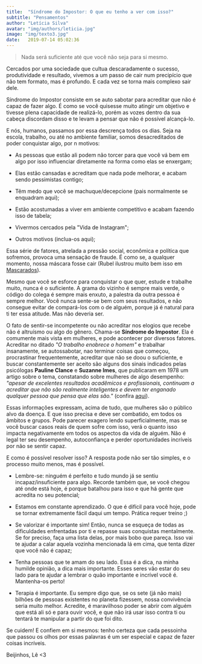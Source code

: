 ```yaml
---
title:  "Síndrome do Impostor: O que eu tenho a ver com isso?"
subtitle: "Pensamentos"
author: "Letícia Silva"
avatar: "img/authors/leticia.jpg"
image: "img/texto3.jpg"
date:   2019-07-14 05:02:36
---
```


> Nada será suficiente até que você não seja para si mesmo.   

Cercados por uma sociedade que cultua descaradamente o sucesso, produtividade e resultado, vivemos a um passo de cair num precipício que não tem formato, mas é profundo. E cada vez se torna mais complexo sair dele.  

Síndrome do Impostor consiste em se auto sabotar para acreditar que não é capaz de fazer algo. É como se você quisesse muito atingir um objetivo e tivesse plena capacidade de realizá-lo, porém as vozes dentro da sua cabeça discordam disso e te levam a pensar que não é possível alcançá-lo.  

E nós, humanos, passamos por essa descrença todos os dias. Seja na escola, trabalho, ou até no ambiente familiar, somos desacreditados de poder conquistar algo, por n motivos:  
        
        
* As pessoas que estão ali podem não torcer para que você vá bem em algo por isso influenciar diretamente na forma como elas se enxergam;

* Elas estão cansadas e acreditam que nada pode melhorar, e acabam sendo pessimistas contigo;

* Têm medo que você se machuque/decepcione (pais normalmente se enquadram aqui);

* Estão acostumadas a viver em ambiente competitivo e acabam fazendo isso de tabela;

* Vivermos cercados pela "Vida de Instagram";

* Outros motivos (inclua-os aqui);  


Essa série de fatores, atrelada a pressão social, econômica e política que sofremos, provoca uma sensação de fraude. É como se, a qualquer momento, nossa máscara fosse cair (Rubel ilustrou muito bem isso em [Mascarados](https://www.youtube.com/watch?v=NoyEKIw2-0g)). 

Mesmo que você se esforce para conquistar o que quer, estude e trabalhe muito, nunca é o suficiente. A grama do vizinho é sempre mais verde, o código do colega é sempre mais enxuto, a palestra da outra pessoa é sempre melhor. Você nunca sente-se bem com seus resultados, e não consegue evitar de compará-los com o de alguém, porque já é natural para ti ter essa atitude. Mas não deveria ser.  

O fato de  sentir-se incompetente ou não acreditar nos elogios que recebe não é altruísmo ou algo do gênero. Chama-se **Síndrome do Impostor**. Ela é comumente mais vista em mulheres, e pode acontecer por diversos fatores. Acreditar no ditado _"O trabalho enobrece o homem"_ e trabalhar insanamente, se autossabotar, nao terminar coisas que começou, procrastinar frequentemente, acreditar que não se doou o suficiente, e buscar constantemente ser aceito são alguns dos sinais indicados pelas psicólogas  **Pauline Clance** e **Suzanne Imes**, que publicaram em 1978 um artigo sobre o tema, constatando sobre mulheres de algo desempenho: _"apesar de excelentes resultados acadêmicos e profissionais, continuam a acreditar que não são realmente inteligentes e devem ter enganado qualquer pessoa que pensa que elas são."_ (confira [aqui](https://www.paulineroseclance.com/pdf/ip_high_achieving_women.pdf)).  

Essas informações expressam, acima de tudo, que mulheres são o público alvo da doença. E que isso precisa e deve ser combatido, em todos os âmbitos e grupos. Pode parecer exagero lendo superficialmente, mas se você buscar casos reais de quem sofre com isso, verá o quanto isso impacta negativamente em todos os aspectos da vida de alguém. Não é legal ter seu desempenho, autoconfiança e perder oportunidades incríveis por não se sentir capaz.  

E como é possível resolver isso? A resposta pode não ser tão simples, e o processo muito menos, mas é possível.  

+ Lembre-se: ninguém é perfeito e tudo mundo já se sentiu incapaz/insuficiente para algo. Recorde também que, se você chegou até onde está hoje, é porque batalhou para isso e que há gente que acredita no seu potencial;

+ Estamos em constante aprendizado. O que é difícil para você hoje, pode se tornar extremamente fácil daqui um tempo. Prática requer treino ;)   

+ Se valorizar é importante sim! Então, nunca se esqueça de todas as dificuldades enfrentadas por ti e repasse suas conquistas mentalmente. Se for preciso, faça uma lista delas, por mais bobo que pareça. Isso vai te ajudar a calar aquela vozinha mencionada lá em cima, que tenta dizer que você não é capaz;  

+ Tenha pessoas que te amam do seu lado. Essa é a dica, na minha humilde opinião, a dica mais importante. Esses seres vão estar do seu lado para te ajudar a lembrar o quão importante e incrível você é. Mantenha-os perto!  

+ Terapia é importante. Eu sempre digo que, se os sete (já não mais) bilhões de pessoas existentes no planeta fizessem, nossa convivência seria muito melhor. Acredite, é maravilhoso poder se abrir com alguém que está ali só e para ouvir você, e que não irá usar isso contra ti ou tentará te manipular a partir do que foi dito. 

Se cuidem! E confiem em si mesmos: tenho certeza que cada pessoinha que passou os olhos por essas palavras é um ser especial e capaz de fazer coisas incríveis.

Beijinhos, Lê <3
